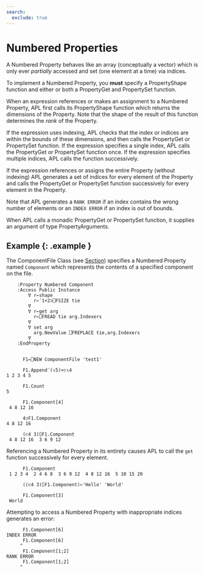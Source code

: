 ```yaml
---
search:
  exclude: true
---
```


<h1 class="heading"><span class="name">Numbered Properties</span></h1>

A Numbered Property behaves like an array (conceptually a vector) which is only ever *partially* accessed and set (one
element at a time) via indices.

To implement a Numbered Property, you **must** specify a PropertyShape function and either or both a PropertyGet and
PropertySet function.

When an expression references or makes an assignment to a Numbered Property, APL first calls its PropertyShape function
which returns the dimensions of the Property. Note that the shape of the result of this function determines the *rank*
of the Property.

If the expression uses indexing, APL checks that the index or indices are within the bounds of these dimensions, and
then calls the PropertyGet or PropertySet function. If the expression specifies a single index, APL calls the
PropertyGet or PropertySet function once. If the expression specifies multiple indices, APL calls the function
successively.

If the expression references or assigns the entire Property (without indexing) APL generates a set of indices for every
element of the Property and calls the PropertyGet or PropertySet function successively for every element in the
Property.

Note that APL generates a `RANK ERROR` if an index contains the wrong number of elements or an `INDEX ERROR` if an index
is out of bounds.

When APL calls a monadic PropertyGet or PropertySet function, it supplies an argument of type PropertyArguments.

## Example {: .example }

The ComponentFile Class (see [Section](./component-file-class-example.md)) specifies a Numbered Property named `Component`
which represents the contents of a specified component on the file.

```apl
    :Property Numbered Component
    :Access Public Instance
        ∇ r←shape
          r←¯1+2⊃⎕FSIZE tie
        ∇
        ∇ r←get arg
          r←⎕FREAD tie arg.Indexers
        ∇
        ∇ set arg
          arg.NewValue ⎕FREPLACE tie,arg.Indexers
        ∇
    :EndProperty
```

```apl

      F1←⎕NEW ComponentFile 'test1'
      
      F1.Append¨(⍳5)×⊂⍳4
1 2 3 4 5
      
      F1.Count
5
      
      F1.Component[4]
 4 8 12 16 
      
      4⊃F1.Component
4 8 12 16
      
      (⊂4 3)⌷F1.Component
 4 8 12 16  3 6 9 12 
```

Referencing a Numbered Property in its entirety causes APL to call the `get` function successively for every element.

```apl
      F1.Component
 1 2 3 4  2 4 6 8  3 6 9 12  4 8 12 16  5 10 15 20
      
      ((⊂4 3)⌷F1.Component)←'Hello' 'World'
      
      F1.Component[3]
 World
```

Attempting to access a Numbered Property with inappropriate indices generates an error:

```apl
      F1.Component[6]
INDEX ERROR
      F1.Component[6]
     ^
      F1.Component[1;2]
RANK ERROR
      F1.Component[1;2]
     ^
```
